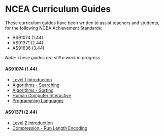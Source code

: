 # NCEA Curriculum Guides

These curriculum guides have been written to assist teachers and students,
for the following NCEA Achievement Standards:
- AS91074 (1.44)
- AS91371 (2.44)
- AS91636 (3.44)

*Note: These guides are still a work in progress.*

#### AS91074 (1.44)

- [Level 1 Introduction](curriculum-guides/ncea/assessment-guide-level-1-introduction.html)
- [Algorithms - Searching](curriculum-guides/ncea/assessment-guide-level-1-searching-algorithms.html)
- [Algorithms - Sorting](curriculum-guides/ncea/assessment-guide-level-1-sorting-algorithms.html)
- [Human Computer Interactive](curriculum-guides/ncea/assessment-guide-level-1-human-computer-interaction.html)
- [Programming Languages](curriculum-guides/ncea/assessment-guide-level-1-programming-languages.html)

#### AS91371 (2.44)

- [Level 2 Introduction](curriculum-guides/ncea/assessment-guide-level-2-introduction.html)
- [Compression - Run Length Encoding](curriculum-guides/ncea/assessment-guide-level-2-compression-run-length-encoding.html)
